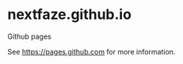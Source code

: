 nextfaze.github.io
==================

Github pages

See https://pages.github.com for more information.
